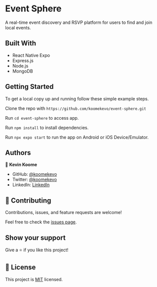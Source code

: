 # Event Sphere

A real-time event discovery and RSVP platform for users to find and join local events.

## Built With

- React Native Expo
- Express.js
- Node.js
- MongoDB
 
## Getting Started

To get a local copy up and running follow these simple example steps.

Clone the repo with `https://github.com/koomekevo/event-sphere.git`

Run `cd event-sphere` to access app.

Run `npm install` to install dependencies.

Run `npx expo start` to run the app on Android or iOS Device/Emulator.

## Authors

👤 **Kevin Koome**

- GitHub: [@koomekevo](https://github.com/koomekevo)
- Twitter: [@koomekevo](https://twitter.com/koomekevo)
- LinkedIn: [LinkedIn](https://ke.linkedin.com/in/kevin-koome-aab84186)

## 🤝 Contributing

Contributions, issues, and feature requests are welcome!

Feel free to check the [issues page](../../issues/).

## Show your support

Give a ⭐️ if you like this project!

## 📝 License

This project is [MIT](./MIT.md) licensed.